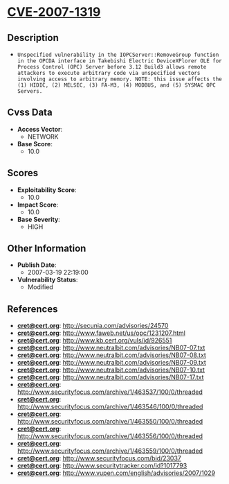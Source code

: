 
# [CVE-2007-1319](https://cve.mitre.org/cgi-bin/cvename.cgi?name=CVE-2007-1319)

## Description

- `Unspecified vulnerability in the IOPCServer::RemoveGroup function in the OPCDA interface in Takebishi Electric DeviceXPlorer OLE for Process Control (OPC) Server before 3.12 Build3 allows remote attackers to execute arbitrary code via unspecified vectors involving access to arbitrary memory. NOTE: this issue affects the (1) HIDIC, (2) MELSEC, (3) FA-M3, (4) MODBUS, and (5) SYSMAC OPC Servers.`

## Cvss Data

- **Access Vector**:
  - NETWORK
- **Base Score**:
  - 10.0

## Scores

- **Exploitability Score**:
  - 10.0
- **Impact Score**:
  - 10.0
- **Base Severity**:
  - HIGH

## Other Information

- **Publish Date**:
  - 2007-03-19 22:19:00
- **Vulnerability Status**:
  - Modified

## References

- **cret@cert.org**: http://secunia.com/advisories/24570
- **cret@cert.org**: http://www.faweb.net/us/opc/1231207.html
- **cret@cert.org**: http://www.kb.cert.org/vuls/id/926551
- **cret@cert.org**: http://www.neutralbit.com/advisories/NB07-07.txt
- **cret@cert.org**: http://www.neutralbit.com/advisories/NB07-08.txt
- **cret@cert.org**: http://www.neutralbit.com/advisories/NB07-09.txt
- **cret@cert.org**: http://www.neutralbit.com/advisories/NB07-10.txt
- **cret@cert.org**: http://www.neutralbit.com/advisories/NB07-17.txt
- **cret@cert.org**: http://www.securityfocus.com/archive/1/463537/100/0/threaded
- **cret@cert.org**: http://www.securityfocus.com/archive/1/463546/100/0/threaded
- **cret@cert.org**: http://www.securityfocus.com/archive/1/463550/100/0/threaded
- **cret@cert.org**: http://www.securityfocus.com/archive/1/463556/100/0/threaded
- **cret@cert.org**: http://www.securityfocus.com/archive/1/463559/100/0/threaded
- **cret@cert.org**: http://www.securityfocus.com/bid/23037
- **cret@cert.org**: http://www.securitytracker.com/id?1017793
- **cret@cert.org**: http://www.vupen.com/english/advisories/2007/1029
